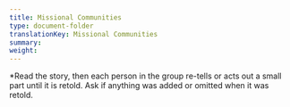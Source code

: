 ```yaml
---
title: Missional Communities
type: document-folder
translationKey: Missional Communities
summary: 
weight: 
---
```

*Read the story, then each person in the group re-tells or acts out a small part until it is retold. Ask if anything was added or omitted when it was retold.
